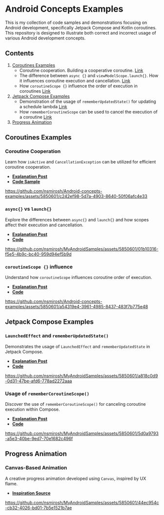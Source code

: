
# Android Concepts Examples

This is my collection of  code samples and demonstrations focusing on Android development, specifically Jetpack Compose and Kotlin coroutines. This repository is designed to illustrate both correct and incorrect usage of various Android development concepts.

## Contents
1. [Coroutines Examples](#coroutines-examples)
    - Coroutine cooperation. Building a cooperative coroutine. [Link](#coroutine-cooperation)
    - The difference between `async {}` and `viewModelScope.launch{}`. How it influences coroutine execution and cancellation. [Link](#async-vs-launch)
    - How `coroutineScope {}` influence the order of execution in coroutines [Link](#coroutinescope--influence)
2. [Jetpack Compose Examples](#jetpack-compose-examples)
    - Demonstration of the usage of `rememberUpdatedState()` for updating a schedule lambda [Link](#launchedeffect-and-rememberupdatedstate)
    - How `rememberCoroutineScope` can be used to cancel the execution of a coroutine [Link](#remember-coroutine-scope)
3. [Progress Animation](#progress-animation)

## Coroutines Examples

### Coroutine Cooperation
Learn how `isActive` and `CancellationException` can be utilized for efficient coroutine cooperation.
- **[Explanation Post](https://www.nickmirosh.com/post/do-you-know-what-coroutines-are-cooperative-means)**
- **[Code Sample](https://github.com/nsmirosh/Android-concepts-examples/blob/main/app/src/main/java/nick/mirosh/androidsamples/ui/coroutines/cooperative_coroutine/CooperativeCancellationScreen.kt)**  

https://github.com/nsmirosh/Android-concepts-examples/assets/5850601/c242ef98-5d7a-4903-8640-50f06afc4e33

### `async{}` vs `launch{}`
Explore the differences between `async{}` and `launch{}` and how scopes affect their execution and cancellation.
- **[Explanation Post](https://www.nickmirosh.com/post/do-you-know-how-scopes-work-in-coroutines)**
- **[Code](https://github.com/nsmirosh/Android-concepts-examples/blob/main/app/src/main/java/nick/mirosh/androidsamples/ui/coroutines/async/AsyncComparisonScreen.kt)**

https://github.com/nsmirosh/MyAndroidSamples/assets/5850601/01b10316-f5e5-4b9c-bc40-959d94ef5b9d

### `coroutineScope {}` influence
Understand how `coroutineScope` influences coroutine order of execution.
- **[Explanation Post](https://www.nickmirosh.com/post/do-you-know-how-coroutinescope-works-in-coroutines)**
- **[Code](https://github.com/nsmirosh/Android-concepts-examples/blob/main/app/src/main/java/nick/mirosh/androidsamples/ui/coroutines/coroutine_scope/CoroutineScopeScreen.kt)**

https://github.com/nsmirosh/Android-concepts-examples/assets/5850601/a54319e4-3961-4985-8437-483f7b775e48


## Jetpack Compose Examples

### `LaunchedEffect` and `rememberUpdatedState()`
Demonstrates the usage of `LaunchedEffect` and `rememberUpdatedState` in Jetpack Compose.
- **[Explanation Post](https://www.nickmirosh.com/post/are-you-aware-of-the-pitfalls-of-launchedeffect-in-jetpack-compose)**
- **[Code](https://github.com/nsmirosh/Android-concepts-examples/blob/main/app/src/main/java/nick/mirosh/androidsamples/ui/side_effects/LaunchedEffectScreen.kt)**

https://github.com/nsmirosh/MyAndroidSamples/assets/5850601/a818c0d9-0d31-47be-afd6-778ad2272aaa

### Usage of `rememberCoroutineScope()`
Discover the use of `rememberCoroutineScope()` for canceling coroutine execution within Compose.
- **[Explanation Post](https://www.nickmirosh.com/post/are-you-using-coroutines-inside-your-composables-make-sure-to-use-remembercoroutinescope)**
- **[Code](https://github.com/nsmirosh/Android-concepts-examples/blob/main/app/src/main/java/nick/mirosh/androidsamples/ui/coroutines/remember_coroutine_scope/RememberCoroutineScope.kt)**

https://github.com/nsmirosh/MyAndroidSamples/assets/5850601/5d0a9793-a5e3-40be-9ed7-70e1682c496f

## Progress Animation 

### Canvas-Based Animation
A creative progress animation developed using `Canvas`, inspired by UX flame.
- **[Inspiration Source](https://www.youtube.com/watch?v=LbktxnviLKI&ab_channel=UXFLAME)**

https://github.com/nsmirosh/MyAndroidSamples/assets/5850601/44ec954c-cb32-4026-bd01-7b5e1521b7ae


